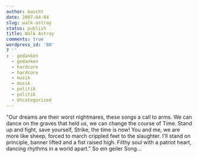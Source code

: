 ```yaml
---
author: bascht
date: 2007-04-04
slug: walk-astray
status: publish
title: Walk Astray
comments: true
wordpress_id: '80'
? ''
: - gedanken
  - gedanken
  - hardcore
  - hardcore
  - musik
  - musik
  - politik
  - politik
  - Uncategorized
---
```


"Our dreams are their worst nightmares, these songs a call to arms.
We can dance on the graves that held us, we can change the course
of Time. Stand up and fight, save yourself, Strike, the time is
now! You and me, we are more like sheep, forced to march crippled
feet to the slaughter. I'll stand on principle, banner lifted and a
fist raised high. Filthy soul with a patriot heart, dancing rhythms
in a world apart." So ein geiler Song...


